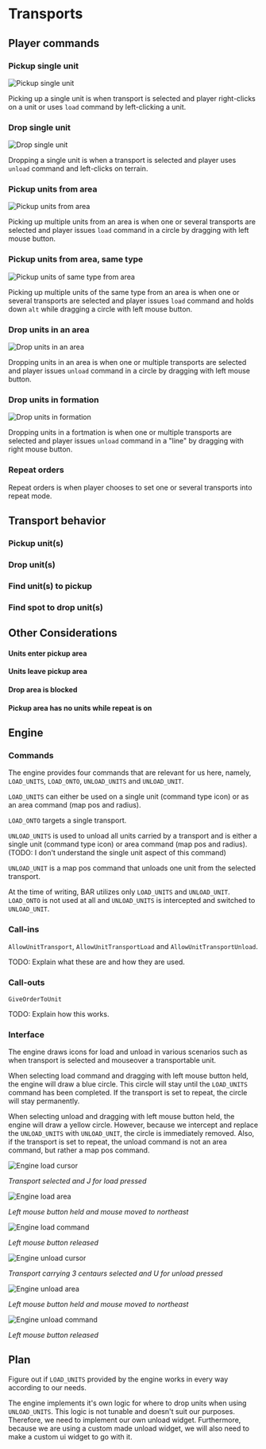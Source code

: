 # Transports

## Player commands

### Pickup single unit

![Pickup single unit](transports/transport-pickup-unit.png)

Picking up a single unit is when transport is selected and player right-clicks on a unit or uses `load` command by left-clicking a unit.

### Drop single unit

![Drop single unit](transports/transport-drop-unit.png)

Dropping a single unit is when a transport is selected and player uses `unload` command and left-clicks on terrain.

### Pickup units from area

![Pickup units from area](transports/transport-pickup-area.png)

Picking up multiple units from an area is when one or several transports are selected and player issues `load` command in a circle by dragging with left mouse button.

### Pickup units from area, same type

![Pickup units of same type from area](transports/transport-pickup-area-type.png)

Picking up multiple units of the same type from an area is when one or several transports are selected and player issues `load` command and holds down `alt` while dragging a circle with left mouse button.

### Drop units in an area

![Drop units in an area](transports/transport-drop-area.png)

Dropping units in an area is when one or multiple transports are selected and player issues `unload` command in a circle by dragging with left mouse button.

### Drop units in formation

![Drop units in formation](transports/transport-drop-formation.png)

Dropping units in a fortmation is when one or multiple transports are selected and player issues `unload` command in a "line" by dragging with right mouse button.

### Repeat orders

Repeat orders is when player chooses to set one or several transports into repeat mode.

## Transport behavior

### Pickup unit(s)

### Drop unit(s)

### Find unit(s) to pickup

### Find spot to drop unit(s)

## Other Considerations

#### Units enter pickup area

#### Units leave pickup area

#### Drop area is blocked

#### Pickup area has no units while repeat is on 

## Engine

### Commands

The engine provides four commands that are relevant for us here, namely, `LOAD_UNITS`, `LOAD_ONTO`, `UNLOAD_UNITS` and `UNLOAD_UNIT`.

`LOAD_UNITS` can either be used on a single unit (command type icon) or as an area command (map pos and radius).

`LOAD_ONTO` targets a single transport.

`UNLOAD_UNITS` is used to unload all units carried by a transport and is either a single unit (command type icon) or area command (map pos and radius). (TODO: I don't understand the single unit aspect of this command)

`UNLOAD_UNIT` is a map pos command that unloads one unit from the selected transport.

At the time of writing, BAR utilizes only `LOAD_UNITS` and `UNLOAD_UNIT`. `LOAD_ONTO` is not used at all and `UNLOAD_UNITS` is intercepted and switched to `UNLOAD_UNIT`.

### Call-ins

`AllowUnitTransport`, `AllowUnitTransportLoad` and `AllowUnitTransportUnload`.

TODO: Explain what these are and how they are used.

### Call-outs

`GiveOrderToUnit`

TODO: Explain how this works.

### Interface

The engine draws icons for load and unload in various scenarios such as when transport is selected and mouseover a transportable unit.

When selecting load command and dragging with left mouse button held, the engine will draw a blue circle. This circle will stay until the `LOAD_UNITS` command has been completed. If the transport is set to repeat, the circle will stay permanently.

When selecting unload and dragging with left mouse button held, the engine will draw a yellow circle. However, because we intercept and replace the `UNLOAD_UNITS` with `UNLOAD_UNIT`, the circle is immediately removed. Also, if the transport is set to repeat, the unload command is not an area command, but rather a map pos command.

![Engine load cursor](transports/engine-load-cursor.png)

*Transport selected and J for load pressed*

![Engine load area](transports/engine-load-area.png)

*Left mouse button held and mouse moved to northeast*

![Engine load command](transports/engine-load-command.png)

*Left mouse button released*

![Engine unload cursor](transports/engine-unload-cursor.png)

*Transport carrying 3 centaurs selected and U for unload pressed*

![Engine unload area](transports/engine-unload-area.png)

*Left mouse button held and mouse moved to northeast*

![Engine unload command](transports/engine-unload-command.png)

*Left mouse button released*

## Plan

Figure out if `LOAD_UNITS` provided by the engine works in every way according to our needs.

The engine implements it's own logic for where to drop units when using `UNLOAD_UNITS`. This logic is not tunable and doesn't suit our purposes. Therefore, we need to implement our own unload widget. Furthermore, because we are using a custom made unload widget, we will also need to make a custom ui widget to go with it.
